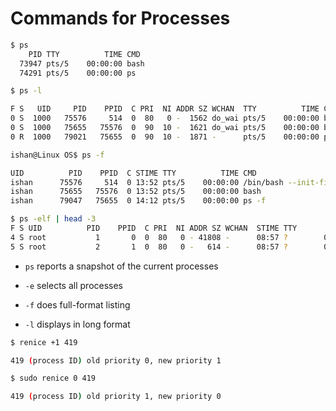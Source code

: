 # Commands for Processes

```bash
$ ps
    PID TTY          TIME CMD
  73947 pts/5    00:00:00 bash
  74291 pts/5    00:00:00 ps

$ ps -l

F S   UID     PID    PPID  C PRI  NI ADDR SZ WCHAN  TTY          TIME CMD
0 S  1000   75576     514  0  80   0 -  1562 do_wai pts/5    00:00:00 bash
0 S  1000   75655   75576  0  90  10 -  1621 do_wai pts/5    00:00:00 bash
0 R  1000   79021   75655  0  90  10 -  1871 -      pts/5    00:00:00 ps

ishan@Linux OS$ ps -f

UID          PID    PPID  C STIME TTY          TIME CMD
ishan      75576     514  0 13:52 pts/5    00:00:00 /bin/bash --init-file /home/ishan/.vscode-server/bin/31c37ee8f63491495ac49e
ishan      75655   75576  0 13:52 pts/5    00:00:00 bash
ishan      79047   75655  0 14:12 pts/5    00:00:00 ps -f

$ ps -elf | head -3
F S UID          PID    PPID  C PRI  NI ADDR SZ WCHAN  STIME TTY          TIME CMD
4 S root           1       0  0  80   0 - 41808 -      08:57 ?        00:00:02 /sbin/init
5 S root           2       1  0  80   0 -   614 -      08:57 ?        00:00:00 /init
```

- ```ps``` reports a snapshot of the current processes

- ```-e``` selects all processes

- ```-f``` does full-format listing

- ```-l``` displays in long format

```bash
$ renice +1 419

419 (process ID) old priority 0, new priority 1

$ sudo renice 0 419

419 (process ID) old priority 1, new priority 0
```

